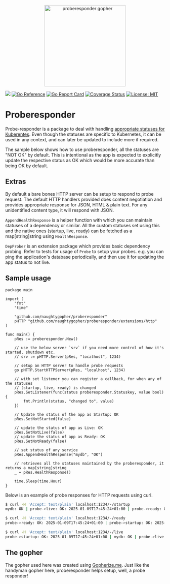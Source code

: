 <p align="center"><img src="https://github.com/user-attachments/assets/2bd99e22-d0fa-464f-8dca-3336ec7b6e0b" alt="proberesponder gopher" width="256px"/></p>

[![](https://github.com/naughtygopher/proberesponder/actions/workflows/go.yml/badge.svg?branch=main)](https://github.com/naughtygopher/proberesponder/actions)
[![Go Reference](https://pkg.go.dev/badge/github.com/naughtygopher/proberesponder.svg)](https://pkg.go.dev/github.com/naughtygopher/proberesponder)
[![Go Report Card](https://goreportcard.com/badge/github.com/naughtygopher/proberesponder?cache_invalidate=v0.5.0)](https://goreportcard.com/report/github.com/naughtygopher/proberesponder)
[![Coverage Status](https://coveralls.io/repos/github/naughtygopher/proberesponder/badge.svg?branch=main&cache_invalidate=v0.5.0)](https://coveralls.io/github/naughtygopher/proberesponder?branch=main)
[![License: MIT](https://img.shields.io/badge/License-MIT-yellow.svg)](https://github.com/creativecreature/sturdyc/blob/master/LICENSE)

# Proberesponder

Probe-responder is a package to deal with handling [appropriate statuses for Kuberentes](https://kubernetes.io/docs/tasks/configure-pod-container/configure-liveness-readiness-startup-probes/). Even though the statuses are specific to Kubernetes, it can be used in any context, and can later be updated to include more if required.

The sample below shows how to use proberesponder, all the statuses are "NOT OK" by default. This is intentional as the app is expected to explicitly update the respective status as OK which would be more accurate than being OK by default.

## Extras

By default a bare bones HTTP server can be setup to respond to probe request. The default HTTP handlers provided does content negotiation and provides appropriate response for JSON, HTML & plain text. For any unidentified content type, it will respond with JSON.

`AppendHealthResponse` is a helper function with which you can maintain statuses of a dependency or similar. All the custom statuses set using this and the native ones (startup, live, ready) can be fetched as a map[string]string using `HealthResponse`.

`DepProber` is an extension package which provides basic dependency probing. Refer to tests for usage of `Probe` to setup your probes.
e.g. you can ping the application's database periodically, and then use it for updating the app status to not live.

## Sample usage

```golang
package main

import (
	"fmt"
	"time"

	"github.com/naughtygopher/proberesponder"
	pHTTP "github.com/naughtygopher/proberesponder/extensions/http"
)

func main() {
	pRes := proberesponder.New()

    // use the below server `srv` if you need more control of how it's started, shutdown etc.
	// srv := pHTTP.Server(pRes, "localhost", 1234)

	// setup an HTTP server to handle probe requests
	go pHTTP.StartHTTPServer(pRes, "localhost", 1234)

	// with set listener you can register a callback, for when any of the statuses
	// (startup, live, ready) is changed
	pRes.SetListener(func(status proberesponder.Statuskey, value bool) {
		fmt.Println(status, "changed to", value)
	})

	// Update the status of the app as Startup: OK
	pRes.SetNotStarted(false)

	// update the status of app as Live: OK
	pRes.SetNotLive(false)
	// update the status of app as Ready: OK
	pRes.SetNotReady(false)

	// set status of any service
	pRes.AppendHealthResponse("mydb", "OK")

	// retrieves all the statuses maintained by the proberesponder, it returns a map[string]string
	_ = pRes.HealthResponse()

	time.Sleep(time.Hour)
}
```

Below is an example of probe responses for HTTP requests using curl.

```bash
$ curl -H 'Accept: text/plain' localhost:1234/-/startup
mydb: OK | probe->live: OK: 2025-01-09T17:45:24+01:00 | probe->ready: OK: 2025-01-09T17:45:24+01:00 | probe->startup: OK: 2025-01-09T17:45:24+01:00 |

$ curl -H 'Accept: text/plain' localhost:1234/-/ready
probe->ready: OK: 2025-01-09T17:45:24+01:00 | probe->startup: OK: 2025-01-09T17:45:24+01:00 | mydb: OK | probe->live: OK: 2025-01-09T17:45:24+01:00 |

$ curl -H 'Accept: text/plain' localhost:1234/-/live
probe->startup: OK: 2025-01-09T17:45:24+01:00 | mydb: OK | probe->live: OK: 2025-01-09T17:45:24+01:00 | probe->ready: OK: 2025-01-09T17:45:24+01:00 |
```

## The gopher

The gopher used here was created using [Gopherize.me](https://gopherize.me/). Just like the handyman gopher here, proberesponder helps setup, well, a probe responder!
